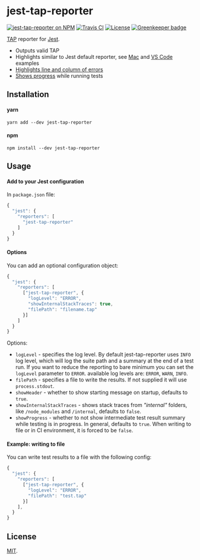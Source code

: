 # jest-tap-reporter

[travis-badge]: https://api.travis-ci.org/MailOnline/jest-tap-reporter.svg?branch=master
[travis]: https://travis-ci.org/MailOnline/jest-tap-reporter
[npm-badge]: https://img.shields.io/npm/v/jest-tap-reporter.svg
[npm]: https://www.npmjs.com/package/jest-tap-reporter
[license-badge]: https://img.shields.io/badge/license-MIT-orange.svg
[license]: ./LICENSE
[tap]: https://testanything.org/tap-specification.html
[jest]: https://facebook.github.io/jest/

[![jest-tap-reporter on NPM][npm-badge]][npm] [![Travis CI][travis-badge]][travis] [![License][license-badge]][license] [![Greenkeeper badge](https://badges.greenkeeper.io/MailOnline/jest-tap-reporter.svg)](https://greenkeeper.io/)

[TAP][tap] reporter for [Jest][jest].

  - Outputs valid TAP
  - Highlights similar to Jest default reporter, see [Mac](./docs/example-mac.png) and [VS Code](./docs/example-vscode.png) examples
  - [Highlights line and column of errors](./docs/highlight.png)
  - [Shows progress](./docs/progress.png) while running tests

## Installation

#### yarn

```shell
yarn add --dev jest-tap-reporter
```

#### npm

```shell
npm install --dev jest-tap-reporter
```

## Usage

#### Add to your Jest configuration

In `package.json` file:

```javascript
{
  "jest": {
    "reporters": [
      "jest-tap-reporter"
    ]
  }
}
```

#### Options

You can add an optional configuration object:

```js
{
  "jest": {
    "reporters": [
      ["jest-tap-reporter", {
        "logLevel": "ERROR",
        "showInternalStackTraces": true,
        "filePath": "filename.tap"
      }]
    ]
  }
}
```

Options:

  - `logLevel` - specifies the log level. By default jest-tap-reporter uses `INFO` log level, which will log the suite path and a summary at the end of a test run. If you want to reduce the reporting to bare minimum you can set the `logLevel` parameter to `ERROR`. available log levels are: `ERROR`, `WARN`, `INFO`.
  - `filePath` - specifies a file to write the results. If not supplied it will use `process.stdout`.
  - `showHeader` - whether to show starting message on startup, defaults to `true`.
  - `showInternalStackTraces` - shows stack traces from *"internal"* folders, like `/node_modules` and `/internal`, defaults to `false`.
  - `showProgress` - whether to not show intermediate test result summary while testing is in progress. In general, defaults to `true`. When writing to file or in CI environment, it is forced to be `false`.

#### Example: writing to file

You can write test results to a file with the following config:

```js
{
  "jest": {
    "reporters": [
      ["jest-tap-reporter", {
        "logLevel": "ERROR",
        "filePath": "test.tap"
      }]
    ],
  }
}
```

## License

[MIT](./LICENSE).
